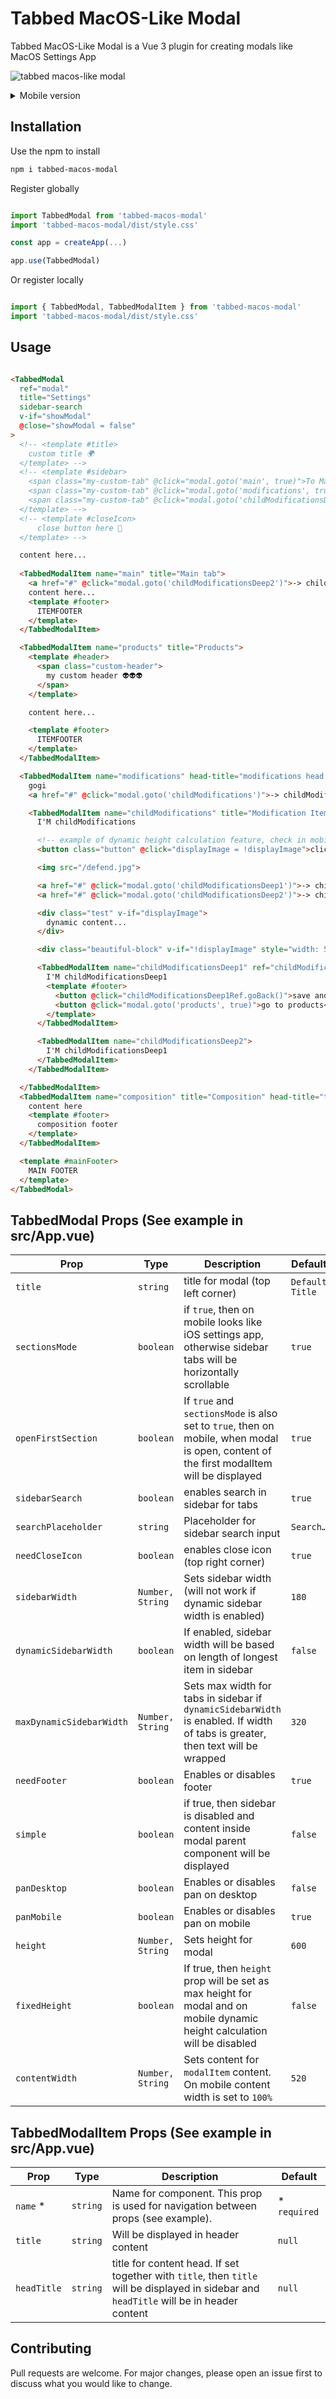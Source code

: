 # Tabbed MacOS-Like Modal

Tabbed MacOS-Like Modal is a Vue 3 plugin for creating modals like MacOS Settings App

![tabbed macos-like modal](https://i.ibb.co/h8Vzr7f/tabbed-macos-modal.png)

<details>
  <summary>Mobile version</summary>

  <img alt="tabbed macos-like modal mobile item opened" src="https://i.ibb.co/YXCT19H/mobile-screenshow-item-opened.png" width="200">
  <img alt="tabbed macos-like modal menu" src="https://i.ibb.co/nPrSfbY/mobile-screenshot-menu.png" width="200">
</details>

## Installation

Use the npm to install

```bash
npm i tabbed-macos-modal
```

Register globally

```javascript

import TabbedModal from 'tabbed-macos-modal'
import 'tabbed-macos-modal/dist/style.css'

const app = createApp(...)

app.use(TabbedModal)


```

Or register locally 

```javascript

import { TabbedModal, TabbedModalItem } from 'tabbed-macos-modal'
import 'tabbed-macos-modal/dist/style.css'

```

## Usage

```html

<TabbedModal 
  ref="modal" 
  title="Settings" 
  sidebar-search
  v-if="showModal" 
  @close="showModal = false"
>
  <!-- <template #title>
    custom title 🌍
  </template> -->
  <!-- <template #sidebar>
    <span class="my-custom-tab" @click="modal.goto('main', true)">To Main tab 😱</span>
    <span class="my-custom-tab" @click="modal.goto('modifications', true)">To Modifications</span>
    <span class="my-custom-tab" @click="modal.goto('childModificationsDeep2')">To childModificationsDeep1 👽</span>
  </template> -->
  <!-- <template #closeIcon>
      close button here 👀
  </template> -->

  content here...
  
  <TabbedModalItem name="main" title="Main tab">
    <a href="#" @click="modal.goto('childModificationsDeep2')">-> childModificationsDeep2 tab</a>
    content here...
    <template #footer>
      ITEMFOOTER
    </template>
  </TabbedModalItem> 

  <TabbedModalItem name="products" title="Products">
    <template #header>
      <span class="custom-header">
        my custom header 👽👽👽
      </span>
    </template>

    content here...

    <template #footer>
      ITEMFOOTER
    </template>
  </TabbedModalItem>

  <TabbedModalItem name="modifications" head-title="modifications head title 👋">
    gogi
    <a href="#" @click="modal.goto('childModifications')">-> childModifications</a>

    <TabbedModalItem name="childModifications" title="Modification Items" @goback="console.log('go back!')">
      I'M childModifications

      <!-- example of dynamic height calculation feature, check in mobile mode! -->
      <button class="button" @click="displayImage = !displayImage">click me</button>

      <img src="/defend.jpg">

      <a href="#" @click="modal.goto('childModificationsDeep1')">-> childModificationsDeep1</a>
      <a href="#" @click="modal.goto('childModificationsDeep2')">-> childModificationsDeep2</a>

      <div class="test" v-if="displayImage">
        dynamic content...
      </div>

      <div class="beautiful-block" v-if="!displayImage" style="width: 50px; height: 50px; background-color: red;"></div>

      <TabbedModalItem name="childModificationsDeep1" ref="childModificationsDeep1Ref" @goback="console.log('childModificationsDeep1')">
        I'M childModificationsDeep1
        <template #footer>
          <button @click="childModificationsDeep1Ref.goBack()">save and go back</button>
          <button @click="modal.goto('products', true)">go to products</button>
        </template>
      </TabbedModalItem>

      <TabbedModalItem name="childModificationsDeep2">
        I'M childModificationsDeep1
      </TabbedModalItem>
    </TabbedModalItem>

  </TabbedModalItem>
  <TabbedModalItem name="composition" title="Composition" head-title="test head title">
    content here
    <template #footer>
      composition footer
    </template>
  </TabbedModalItem>

  <template #mainFooter>
    MAIN FOOTER
  </template>
</TabbedModal>

```

## TabbedModal Props (See example in src/App.vue)
| Prop                   | Type           | Description                                                                                                                        | Default       |
| ---------------------- | -------------- | ---------------------------------------------------------------------------------------------------------------------------------- | ------------- |
| `title`                  | `string`         | title for modal (top left corner)                                                                                                  | `Default Title` |
| `sectionsMode`           | `boolean`        | if `true`, then on mobile looks like iOS settings app, otherwise sidebar tabs will be horizontally scrollable                        | `true`          |
| `openFirstSection`       | `boolean`        | If `true` and `sectionsMode` is also set to `true`, then on mobile, when modal is open, content of the first modalItem will be displayed | `true`         |
| `sidebarSearch`          | `boolean`        | enables search in sidebar for tabs                                                                                                 | `true`          |
| `searchPlaceholder`      | `string`         | Placeholder for sidebar search input                                                                                               | `Search…`       |
| `needCloseIcon`          | `boolean`        | enables close icon (top right corner)                                                                                              | `true`          |
| `sidebarWidth`           | `Number, String` | Sets sidebar width (will not work if dynamic sidebar width is enabled)                                                             | `180`           |
| `dynamicSidebarWidth`    | `boolean`        | If enabled, sidebar width will be based on length of longest item in sidebar                                                       | `false`         |
| `maxDynamicSidebarWidth` | `Number, String` | Sets max width for tabs in sidebar if `dynamicSidebarWidth` is enabled. If width of tabs is greater, then text will be wrapped       | `320`           |
| `needFooter`             | `boolean`        | Enables or disables footer                                                                                                         | `true`          |
| `simple`                 | `boolean`        | if true, then sidebar is disabled and content inside modal parent component will be displayed                                      | `false`         |
| `panDesktop`             | `boolean`        | Enables or disables pan on desktop                                                                                                 | `false`         |
| `panMobile`              | `boolean`       | Enables or disables pan on mobile                                                                                                  | `true`          |
| `height`                 | `Number, String` | Sets height for modal                                                                                                              | `600`           |
| `fixedHeight`            | `boolean`        | If true, then `height` prop will be set as max height for modal and on mobile dynamic height calculation will be disabled          | `false`         |
| `contentWidth`           | `Number, String` | Sets content for `modalItem` content. On mobile content width is set to `100%`                                                         | `520`           |

## TabbedModalItem Props (See example in src/App.vue)

| Prop      | Type   | Description                                                                                                                         | Default     |
| --------- | ------ | ----------------------------------------------------------------------------------------------------------------------------------- | ----------- |
| `name` \*   | `string` | Name for component. This prop is used for navigation between props (see example).                                                   | \* `required` |
| `title`     | `string` | Will be displayed in header content                                                                                                 | `null`        |
| `headTitle` | `string` | title for content head. If set together with `title`, then `title` will be displayed in sidebar and `headTitle` will be in header content | `null`        |

## Contributing

Pull requests are welcome. For major changes, please open an issue first
to discuss what you would like to change.